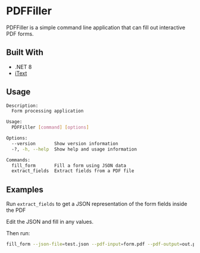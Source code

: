 # PDFFiller

PDFFiller is a simple command line application that can fill out interactive
PDF forms.

## Built With

- .NET 8
- [iText](https://github.com/schourode/iTextSharp-LGPL)

## Usage

```bash
Description:
  Form processing application

Usage:
  PDFFiller [command] [options]

Options:
  --version       Show version information
  -?, -h, --help  Show help and usage information

Commands:
  fill_form       Fill a form using JSON data
  extract_fields  Extract fields from a PDF file
```

## Examples

Run `extract_fields` to get a JSON representation of the form fields inside the PDF

Edit the JSON and fill in any values.

Then run:

```bash
fill_form --json-file=test.json --pdf-input=form.pdf --pdf-output=out.pdf
```
